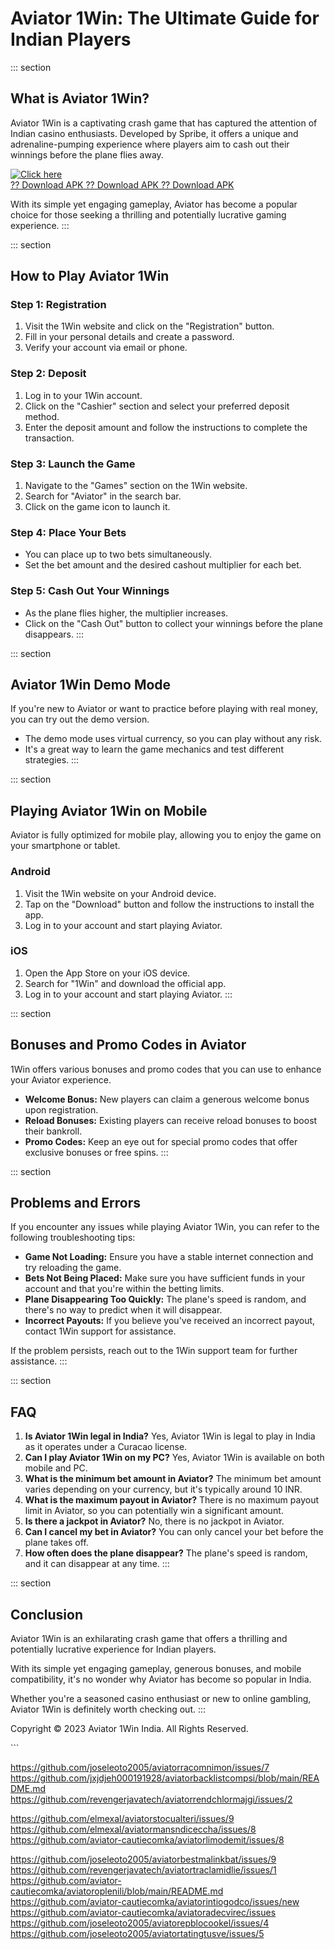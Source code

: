 # Aviator 1Win: The Ultimate Guide for Indian Players

::: section
## What is Aviator 1Win?

Aviator 1Win is a captivating crash game that has captured the attention
of Indian casino enthusiasts. Developed by Spribe, it offers a unique
and adrenaline-pumping experience where players aim to cash out their
winnings before the plane flies away.

[![Click
here](https://readscoops.com/wp-content/uploads/2023/03/Readscoop-aviator-1-1.jpg)](https://traff.sbs/deff)\
[?? Download APK ?? Download APK ?? Download
APK](https://traff.sbs/deff)

With its simple yet engaging gameplay, Aviator has become a popular
choice for those seeking a thrilling and potentially lucrative gaming
experience.
:::

::: section
## How to Play Aviator 1Win

### Step 1: Registration

1.  Visit the 1Win website and click on the "Registration" button.
2.  Fill in your personal details and create a password.
3.  Verify your account via email or phone.

### Step 2: Deposit

1.  Log in to your 1Win account.
2.  Click on the "Cashier" section and select your preferred
    deposit method.
3.  Enter the deposit amount and follow the instructions to complete the
    transaction.

### Step 3: Launch the Game

1.  Navigate to the "Games" section on the 1Win website.
2.  Search for "Aviator" in the search bar.
3.  Click on the game icon to launch it.

### Step 4: Place Your Bets

-   You can place up to two bets simultaneously.
-   Set the bet amount and the desired cashout multiplier for each bet.

### Step 5: Cash Out Your Winnings

-   As the plane flies higher, the multiplier increases.
-   Click on the "Cash Out" button to collect your winnings before
    the plane disappears.
:::

::: section
## Aviator 1Win Demo Mode

If you\'re new to Aviator or want to practice before playing with real
money, you can try out the demo version.

-   The demo mode uses virtual currency, so you can play without any
    risk.
-   It\'s a great way to learn the game mechanics and test different
    strategies.
:::

::: section
## Playing Aviator 1Win on Mobile

Aviator is fully optimized for mobile play, allowing you to enjoy the
game on your smartphone or tablet.

### Android

1.  Visit the 1Win website on your Android device.
2.  Tap on the "Download" button and follow the instructions to
    install the app.
3.  Log in to your account and start playing Aviator.

### iOS

1.  Open the App Store on your iOS device.
2.  Search for "1Win" and download the official app.
3.  Log in to your account and start playing Aviator.
:::

::: section
## Bonuses and Promo Codes in Aviator

1Win offers various bonuses and promo codes that you can use to enhance
your Aviator experience.

-   **Welcome Bonus:** New players can claim a generous welcome bonus
    upon registration.
-   **Reload Bonuses:** Existing players can receive reload bonuses to
    boost their bankroll.
-   **Promo Codes:** Keep an eye out for special promo codes that offer
    exclusive bonuses or free spins.
:::

::: section
## Problems and Errors

If you encounter any issues while playing Aviator 1Win, you can refer to
the following troubleshooting tips:

-   **Game Not Loading:** Ensure you have a stable internet connection
    and try reloading the game.
-   **Bets Not Being Placed:** Make sure you have sufficient funds in
    your account and that you\'re within the betting limits.
-   **Plane Disappearing Too Quickly:** The plane\'s speed is random,
    and there\'s no way to predict when it will disappear.
-   **Incorrect Payouts:** If you believe you\'ve received an incorrect
    payout, contact 1Win support for assistance.

If the problem persists, reach out to the 1Win support team for further
assistance.
:::

::: section
## FAQ

1.  **Is Aviator 1Win legal in India?** Yes, Aviator 1Win is legal to
    play in India as it operates under a Curacao license.
2.  **Can I play Aviator 1Win on my PC?** Yes, Aviator 1Win is available
    on both mobile and PC.
3.  **What is the minimum bet amount in Aviator?** The minimum bet
    amount varies depending on your currency, but it\'s typically around
    10 INR.
4.  **What is the maximum payout in Aviator?** There is no maximum
    payout limit in Aviator, so you can potentially win a significant
    amount.
5.  **Is there a jackpot in Aviator?** No, there is no jackpot in
    Aviator.
6.  **Can I cancel my bet in Aviator?** You can only cancel your bet
    before the plane takes off.
7.  **How often does the plane disappear?** The plane\'s speed is
    random, and it can disappear at any time.
:::

::: section
## Conclusion

Aviator 1Win is an exhilarating crash game that offers a thrilling and
potentially lucrative experience for Indian players.

With its simple yet engaging gameplay, generous bonuses, and mobile
compatibility, it\'s no wonder why Aviator has become so popular in
India.

Whether you\'re a seasoned casino enthusiast or new to online gambling,
Aviator 1Win is definitely worth checking out.
:::

Copyright © 2023 Aviator 1Win India. All Rights Reserved.

\`\`\`

https://github.com/joseleoto2005/aviatorracomnimon/issues/7
https://github.com/jxjdjeh000191928/aviatorbacklistcompsi/blob/main/README.md
https://github.com/revengerjavatech/aviatorrendchlormajgi/issues/2

https://github.com/elmexal/aviatorstocualteri/issues/9
https://github.com/elmexal/aviatormansndiceccha/issues/8
https://github.com/aviator-cautiecomka/aviatorlimodemit/issues/8

https://github.com/joseleoto2005/aviatorbestmalinkbat/issues/9
https://github.com/revengerjavatech/aviatortraclamidlie/issues/1
https://github.com/aviator-cautiecomka/aviatoroplenili/blob/main/README.md
https://github.com/aviator-cautiecomka/aviatorintiogodco/issues/new
https://github.com/aviator-cautiecomka/aviatoradecvirec/issues
https://github.com/joseleoto2005/aviatorepblocookel/issues/4
https://github.com/joseleoto2005/aviatortatingtusve/issues/5
